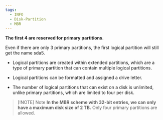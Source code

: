 ```yaml
---
tags:
  - INFO
  - Disk-Partition
  - MBR
---
```



**The first 4 are reserved for primary partitions**. 

Even if there are only 3 primary partitions, the first logical partition will still get the name sda5.

- Logical partitions are created within extended partitions, which are a type of primary partition that can contain multiple logical partitions. 

- Logical partitions can be formatted and assigned a drive letter. 

- The number of logical partitions that can exist on a disk is unlimited, unlike primary partitions, which are limited to four per disk.

> [!NOTE] Note
> **In the MBR scheme with 32-bit entries, we can only have a maximum disk size of 2 TB.**
> Only four primary partitions are allowed.